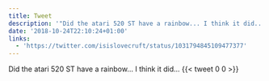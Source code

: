 ```yaml
---
title: Tweet
description: '"Did the atari 520 ST have a rainbow... I think it did... "'
date: '2018-10-24T22:10:24+01:00'
links:
  - 'https://twitter.com/isislovecruft/status/1031794845109477377'
---
```

Did the atari 520 ST have a rainbow... I think it did... 
      {{< tweet 0 0 >}}
    
